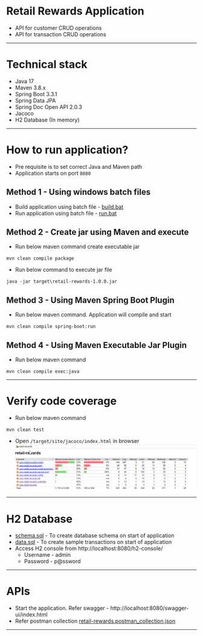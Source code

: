 # Retail Rewards Application
* API for customer CRUD operations
* API for transaction CRUD operations
------
# Technical stack
* Java 17
* Maven 3.8.x
* Spring Boot 3.3.1
* Spring Data JPA
* Spring Doc Open API 2.0.3
* Jacoco
* H2 Database (In memory)
------
# How to run application?
* Pre requisite is to set correct Java and Maven path
* Application starts on port `8080`

## Method 1 - Using windows batch files
* Build application using batch file - [build.bat](build.bat)
* Run application using batch file - [run.bat](run.bat)

## Method 2 - Create jar using Maven and execute
* Run below maven command create executable jar
```
mvn clean compile package
```
* Run below command to execute jar file
```
java -jar target\retail-rewards-1.0.0.jar
```

## Method 3 - Using Maven Spring Boot Plugin
* Run below maven command. Application will compile and start
```
mvn clean compile spring-boot:run
```

## Method 4 - Using Maven Executable Jar Plugin
* Run below maven command
```
mvn clean compile exec:java
```
------
# Verify code coverage
* Run below maven command
```
mvn clean test
```
* Open `/target/site/jacoco/index.html` in browser\
![picture](img/001-code-coverage.jpg)
------
# H2 Database
* [schema.sql](src/main/resources/schema.sql) - To create database schema on start of application
* [data.sql](src/main/resources/data.sql) - To create sample transactions on start of application
* Access H2 console from http://localhost:8080/h2-console/
  * Username - admin
  * Password - p@ssword
------
# APIs
* Start the application. Refer swagger - http://localhost:8080/swagger-ui/index.html
* Refer postman collection [retail-rewards.postman_collection.json](postman/retail-rewards.postman_collection.json)
------